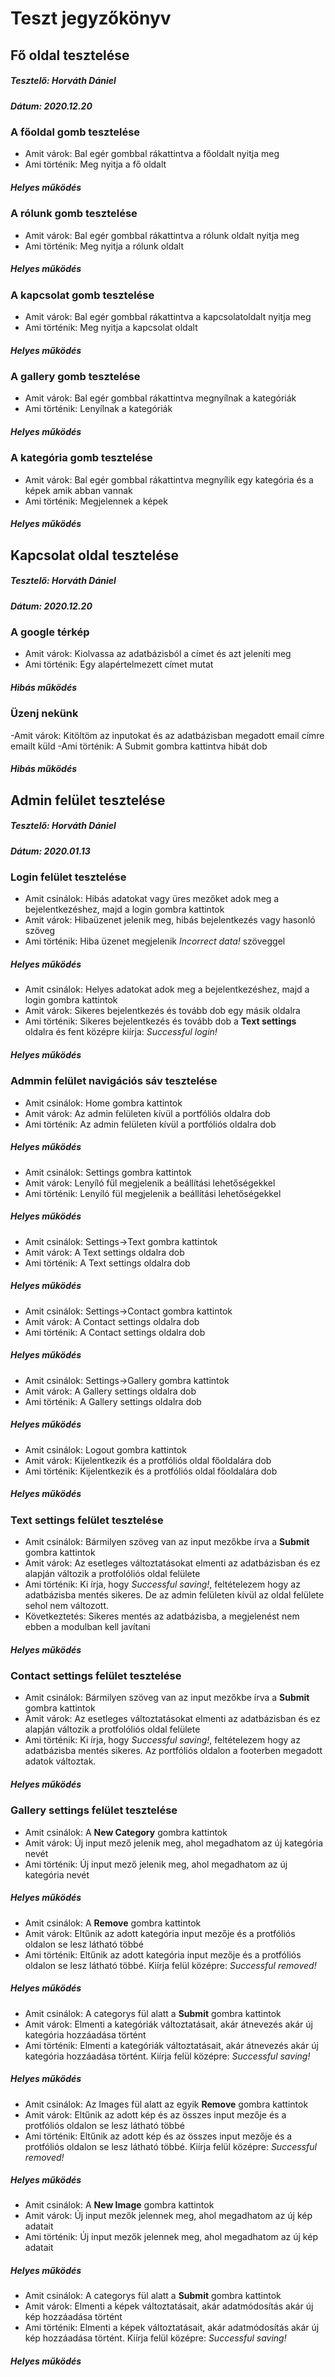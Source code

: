 # Teszt jegyzőkönyv

## Fő oldal tesztelése
##### Tesztelő: Horváth Dániel
##### Dátum: 2020.12.20

### A főoldal gomb tesztelése
- Amit várok:
  Bal egér gombbal rákattintva a főoldalt nyitja meg
- Ami történik:
  Meg nyitja a fő oldalt
##### Helyes működés
  
### A rólunk gomb tesztelése
- Amit várok:
  Bal egér gombbal rákattintva a rólunk oldalt nyitja meg
- Ami történik:
  Meg nyitja a rólunk oldalt
##### Helyes működés
  
### A kapcsolat gomb tesztelése
- Amit várok:
  Bal egér gombbal rákattintva a kapcsolatoldalt nyitja meg
- Ami történik:
  Meg nyitja a kapcsolat oldalt
##### Helyes működés

### A gallery gomb tesztelése
- Amit várok:
  Bal egér gombbal rákattintva megnyílnak a kategóriák
- Ami történik:
  Lenyílnak a kategóriák
##### Helyes működés
  
### A kategória gomb tesztelése
- Amit várok:
  Bal egér gombbal rákattintva megnyílik egy kategória és a képek amik abban vannak
- Ami történik:
  Megjelennek a képek
##### Helyes működés


## Kapcsolat oldal tesztelése
##### Tesztelő: Horváth Dániel
##### Dátum: 2020.12.20

### A google térkép
- Amit várok: 
Kiolvassa az adatbázisból a címet és azt jeleníti meg
- Ami történik:
Egy alapértelmezett címet mutat
##### Hibás működés

### Üzenj nekünk
-Amit várok:
Kitöltöm az inputokat és az adatbázisban megadott email címre emailt küld
-Ami történik: 
A Submit gombra kattintva hibát dob
##### Hibás működés


## Admin felület tesztelése
##### Tesztelő: Horváth Dániel
##### Dátum: 2020.01.13

### Login felület tesztelése
- Amit csinálok:
  Hibás adatokat vagy üres mezőket adok meg a bejelentkezéshez, majd a login gombra kattintok
- Amit várok:
  Hibaüzenet jelenik meg, hibás bejelentkezés vagy hasonló szöveg
- Ami történik:
  Hiba üzenet megjelenik *Incorrect data!* szöveggel
##### Helyes működés

- Amit csinálok:
  Helyes adatokat adok meg a bejelentkezéshez, majd a login gombra kattintok
- Amit várok:
  Sikeres bejelentkezés és tovább dob egy másik oldalra
- Ami történik:
  Sikeres bejelentkezés és tovább dob a **Text settings** oldalra és fent középre kiírja: *Successful login!*
##### Helyes működés

### Admmin felület navigációs sáv tesztelése
- Amit csinálok:
  Home gombra kattintok
- Amit várok:
  Az admin felületen kívül a portfóliós oldalra dob
- Ami történik:
  Az admin felületen kívül a portfóliós oldalra dob
##### Helyes működés

- Amit csinálok:
  Settings gombra kattintok
- Amit várok:
  Lenyíló fül megjelenik a beállítási lehetőségekkel
- Ami történik:
  Lenyíló fül megjelenik a beállítási lehetőségekkel
##### Helyes működés


- Amit csinálok:
  Settings->Text gombra kattintok
- Amit várok:
  A Text settings oldalra dob
- Ami történik:
  A Text settings oldalra dob
##### Helyes működés

- Amit csinálok:
  Settings->Contact gombra kattintok
- Amit várok:
  A Contact settings oldalra dob
- Ami történik:
  A Contact settings oldalra dob
##### Helyes működés

- Amit csinálok:
  Settings->Gallery gombra kattintok
- Amit várok:
  A Gallery settings oldalra dob
- Ami történik:
  A Gallery settings oldalra dob
##### Helyes működés

- Amit csinálok:
  Logout gombra kattintok
- Amit várok:
  Kijelentkezik és a protfóliós oldal főoldalára dob
- Ami történik:
  Kijelentkezik és a protfóliós oldal főoldalára dob
##### Helyes működés

### Text settings felület tesztelése
- Amit csinálok:
  Bármilyen szöveg van az input mezőkbe írva a **Submit** gombra kattintok
- Amit várok:
  Az esetleges változtatásokat elmenti az adatbázisban és ez alapján változik a protfolóliós oldal felülete
- Ami történik:
  Ki írja, hogy *Successful saving!*, feltételezem hogy az adatbázisba mentés sikeres. De az admin felületen kívül az oldal felülete    sehol nem változott.
- Következtetés:
  Sikeres mentés az adatbázisba, a megjelenést nem ebben a modulban kell javítani
##### Helyes működés

### Contact settings felület tesztelése
- Amit csinálok:
  Bármilyen szöveg van az input mezőkbe írva a **Submit** gombra kattintok
- Amit várok:
  Az esetleges változtatásokat elmenti az adatbázisban és ez alapján változik a protfolóliós oldal felülete
- Ami történik:
  Ki írja, hogy *Successful saving!*, feltételezem hogy az adatbázisba mentés sikeres. Az portfóliós oldalon a footerben megadott adatok változtak.
##### Helyes működés

### Gallery settings felület tesztelése
- Amit csinálok:
  A **New Category** gombra kattintok
- Amit várok:
  Új input mező jelenik meg, ahol megadhatom az új kategória nevét
- Ami történik:
  Új input mező jelenik meg, ahol megadhatom az új kategória nevét
##### Helyes működés

- Amit csinálok:
  A **Remove** gombra kattintok
- Amit várok:
  Eltűnik az adott kategória input mezője és a protfóliós oldalon se lesz látható többé
- Ami történik:
  Eltűnik az adott kategória input mezője és a protfóliós oldalon se lesz látható többé. Kiírja felül középre: *Successful removed!*
##### Helyes működés

- Amit csinálok:
  A categorys fül alatt a **Submit** gombra kattintok
- Amit várok:
  Elmenti a kategóriák változtatásait, akár átnevezés akár új kategória hozzáadása történt
- Ami történik:
  Elmenti a kategóriák változtatásait, akár átnevezés akár új kategória hozzáadása történt. Kiírja felül középre: *Successful saving!*
##### Helyes működés

- Amit csinálok:
  Az Images fül alatt az egyik **Remove** gombra kattintok
- Amit várok:
  Eltűnik az adott kép és az összes input mezője és a protfóliós oldalon se lesz látható többé
- Ami történik:
  Eltűnik az adott kép és az összes input mezője és a protfóliós oldalon se lesz látható többé. Kiírja felül középre: *Successful removed!*
##### Helyes működés

- Amit csinálok:
  A **New Image** gombra kattintok
- Amit várok:
  Új input mezők jelennek meg, ahol megadhatom az új kép adatait
- Ami történik:
  Új input mezők jelennek meg, ahol megadhatom az új kép adatait
##### Helyes működés

- Amit csinálok:
  A categorys fül alatt a **Submit** gombra kattintok
- Amit várok:
  Elmenti a képek változtatásait, akár adatmódosítás akár új kép hozzáadása történt
- Ami történik:
  Elmenti a képek változtatásait, akár adatmódosítás akár új kép hozzáadása történt. Kiírja felül középre: *Successful saving!*
##### Helyes működés
